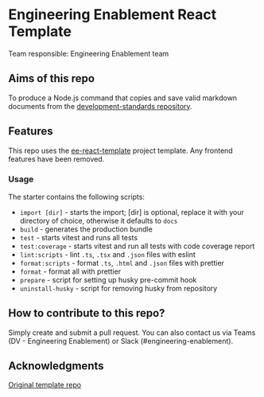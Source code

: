 # Engineering Enablement React Template

Team responsible: Engineering Enablement team

## Aims of this repo

To produce a Node.js command that copies and save valid markdown documents from the [development-standards repository](https://github.com/Amsterdam/development-standards).

## Features

This repo uses the [ee-react-template](https://github.com/Amsterdam/ee-react-template/) project template. Any frontend features have been removed.

### Usage

The starter contains the following scripts:

- `import [dir]` - starts the import; [dir] is optional, replace it with your directory of choice, otherwise it defaults to `docs`
- `build` - generates the production bundle
- `test` - starts vitest and runs all tests
- `test:coverage` - starts vitest and run all tests with code coverage report
- `lint:scripts` - lint `.ts`, `.tsx` and `.json` files with eslint
- `format:scripts` - format `.ts`, `.html` and `.json` files with prettier
- `format` - format all with prettier
- `prepare` - script for setting up husky pre-commit hook
- `uninstall-husky` - script for removing husky from repository

## How to contribute to this repo?

Simply create and submit a pull request. You can also contact us via Teams (DV - Engineering Enablement) or Slack (#engineering-enablement).

## Acknowledgments

[Original template repo](https://github.com/kbysiec/vite-vanilla-ts-lib-starter)
